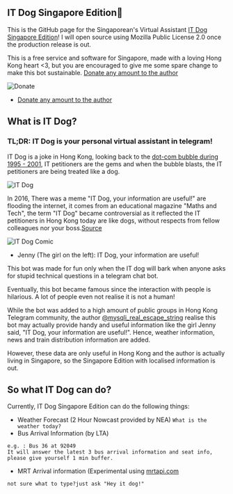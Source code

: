## IT Dog Singapore Edition

This is the GitHub page for the Singaporean's Virtual Assistant [IT Dog Singapore Edition](https://t.me/itdog_sg_bot)! I will open source using Mozilla Public License 2.0 once the production release is out.

This is a free service and software for Singapore, made with a loving Hong Kong heart <3, but you are encouraged to give me some spare change to make this bot sustainable. [Donate any amount to the author](https://www.paypal.me/SingaporeITDog)

![Donate](http://i.imgur.com/IqwEowR.jpg)
* [Donate any amount to the author](https://www.paypal.me/SingaporeITDog)

## What is IT Dog?

### TL;DR: IT Dog is your personal virtual assistant in telegram!

IT Dog is a joke in Hong Kong, looking back to the [dot-com bubble during 1995 - 2001](https://en.m.wikipedia.org/wiki/Dot-com_bubble), IT petitioners are the gems and when the bubble blasts, the IT petitioners are being treated like a dog.

![IT Dog](http://i.imgur.com/AMhvEcJ.jpg)

In 2016, There was a meme "IT Dog, your information are useful!" are flooding the internet, it comes from an educational magazine "Maths and Tech", the term "IT Dog" became controversial as it reflected the IT petitioners in Hong Kong today are like dogs, without respects from fellow colleagues nor your boss.[Source](http://evchk.wikia.com/wiki/IT狗，你的資訊真的很有用)

![IT Dog Comic](http://i.imgur.com/QEOKRzT.jpg)
* Jenny (The girl on the left): IT Dog, your information are useful!

This bot was made for fun only when the IT dog will bark when anyone asks for stupid technical questions in a telegram chat bot.

Eventually, this bot became famous since the interaction with people is hilarious. A lot of people even not realise it is not a human!

While the bot was added to a high amount of public groups in Hong Kong Telegram community, the author [@mysqli_real_escape_string](https://t.me/mysqli_rel_escape_string) realise this bot may actually provide handy and useful information like the girl Jenny said, "IT Dog, your information are useful!". Hence, weather information, news and train distribution information are added.

However, these data are only useful in Hong Kong and the author is actually living in Singapore, so the Singapore Edition with localised information is out.


## So what IT Dog can do?

Currently, IT Dog Singapore Edition can do the following things:

* Weather Forecast (2 Hour Nowcast provided by NEA)
` What is the weather today? `
* Bus Arrival Information (by LTA)
```  Bus (Bus Service Number) at (Bus Stop Number)
e.g. : Bus 36 at 92049
It will answer the latest 3 bus arrival information and seat info, please give yourself 1 min buffer.
```
* MRT Arrival information (Experimental using [mrtapi.com](http://mrtapi.com)
``` 
not sure what to type?just ask "Hey it dog!"
```
